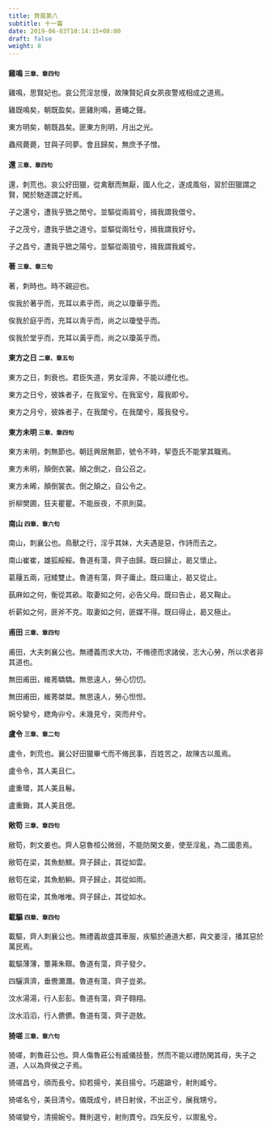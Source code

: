 ```yaml
---
title: 齊風第八
subtitle: 十一篇
date: 2019-06-03T10:14:15+08:00
draft: false
weight: 8
---
```



<h4 id="8.1">雞鳴 <small>三章、章四句</small></h4>

<div class="alert alert-dark" role="alert">
  雞鳴，思賢妃也。哀公荒淫怠慢，故陳賢妃貞女夙夜警戒相成之道焉。
</div>

<p id="8.1.1">雞既鳴矣，朝既盈矣。匪雞則鳴，蒼蠅之聲。</p>
<p id="8.1.2">東方明矣，朝既昌矣。匪東方則明，月出之光。</p>
<p id="8.1.3">蟲飛薨薨，甘與子同夢。會且歸矣，無庶予子憎。</p>

<h4 id="8.2">還 <small>三章、章四句</small></h4>

<div class="alert alert-dark" role="alert">
  還，刺荒也。哀公好田獵，從禽獸而無厭，國人化之，遂成風俗，習於田獵謂之賢，閑於馳逐謂之好焉。
</div>

<p id="8.2.1">子之還兮，遭我乎峱之閒兮。並驅從兩肩兮，揖我謂我儇兮。</p>
<p id="8.2.2">子之茂兮，遭我乎峱之道兮。並驅從兩牡兮，揖我謂我好兮。</p>
<p id="8.2.3">子之昌兮，遭我乎峱之陽兮。並驅從兩狼兮，揖我謂我臧兮。</p>

<h4 id="8.3">著 <small>三章、章三句</small></h4>

<div class="alert alert-dark" role="alert">
  著，刺時也。時不親迎也。
</div>

<p id="8.3.1">俟我於著乎而，充耳以素乎而，尚之以瓊華乎而。</p>
<p id="8.3.2">俟我於庭乎而，充耳以靑乎而，尚之以瓊瑩乎而。</p>
<p id="8.3.3">俟我於堂乎而，充耳以黃乎而，尚之以瓊英乎而。</p>

<h4 id="8.4">東方之日 <small>二章、章五句</small></h4>

<div class="alert alert-dark" role="alert">
  東方之日，刺衰也。君臣失道，男女淫奔，不能以禮化也。
</div>

<p id="8.4.1">東方之日兮，彼姝者子，在我室兮。在我室兮，履我即兮。</p>
<p id="8.4.2">東方之月兮，彼姝者子，在我闥兮。在我闥兮，履我發兮。</p>

<h4 id="8.5">東方未明 <small>三章、章四句</small></h4>

<div class="alert alert-dark" role="alert">
  東方未明，刺無節也。朝廷興居無節，號令不時，挈壺氏不能掌其職焉。
</div>

<p id="8.5.1">東方未明，顛倒衣裳。顛之倒之，自公召之。</p>
<p id="8.5.2">東方未晞，顛倒裳衣。倒之顛之，自公令之。</p>
<p id="8.5.3">折柳樊圃，狂夫瞿瞿。不能辰夜，不夙則莫。</p>

<h4 id="8.6">南山 <small>四章、章六句</small></h4>

<div class="alert alert-dark" role="alert">
  南山，刺襄公也。鳥獸之行，淫乎其妹，大夫遇是惡，作詩而去之。
</div>

<p id="8.6.1">南山崔崔，雄狐綏綏。魯道有蕩，齊子由歸。既曰歸止，曷又懷止。</p>
<p id="8.6.2">葛屨五兩，冠緌雙止。魯道有蕩，齊子庸止。既曰庸止，曷又從止。</p>
<p id="8.6.3">蓺麻如之何，衡從其畝。取妻如之何，必告父母。既曰告止，曷又鞠止。</p>
<p id="8.6.4">析薪如之何，匪斧不克。取妻如之何，匪媒不得。既曰得止，曷又極止。</p>

<h4 id="8.7">甫田 <small>三章、章四句</small></h4>

<div class="alert alert-dark" role="alert">
  甫田，大夫刺襄公也。無禮義而求大功，不脩德而求諸侯，志大心勞，所以求者非其道也。
</div>

<p id="8.7.1">無田甫田，維莠驕驕。無思遠人，勞心忉忉。</p>
<p id="8.7.2">無田甫田，維莠桀桀。無思遠人，勞心怛怛。</p>
<p id="8.7.3">婉兮孌兮，緫角丱兮。未幾見兮，突而弁兮。</p>

<h4 id="8.8">盧令 <small>三章、章二句</small></h4>

<div class="alert alert-dark" role="alert">
  盧令，刺荒也。襄公好田獵畢弋而不脩民事，百姓苦之，故陳古以風焉。
</div>

<p id="8.8.1">盧令令，其人美且仁。</p>
<p id="8.8.2">盧重環，其人美且鬈。</p>
<p id="8.8.3">盧重鋂，其人美且偲。</p>

<h4 id="8.9">敞笱 <small>三章、章四句</small></h4>

<div class="alert alert-dark" role="alert">
  敝笱，刺文姜也。齊人惡魯桓公微弱，不能防閑文姜，使至淫亂，為二國患焉。
</div>

<p id="8.9.1">敝笱在梁，其魚魴鰥。齊子歸止，其從如雲。</p>
<p id="8.9.2">敝笱在梁，其魚魴鱮。齊子歸止，其從如雨。</p>
<p id="8.9.3">敝笱在梁，其魚唯唯。齊子歸止，其從如水。</p>

<h4 id="8.10">載驅 <small>四章、章四句</small></h4>

<div class="alert alert-dark" role="alert">
  載驅，齊人刺襄公也。無禮義故盛其車服，疾驅於通道大都，與文姜淫，播其惡於萬民焉。
</div>

<p id="8.10.1">載驅薄薄，簟茀朱鞹。魯道有蕩，齊子發夕。</p>
<p id="8.10.2">四驪濟濟，垂轡濔濔。魯道有蕩，齊子豈弟。</p>
<p id="8.10.3">汶水湯湯，行人彭彭。魯道有蕩，齊子翱翔。</p>
<p id="8.10.4">汶水滔滔，行人儦儦。魯道有蕩，齊子遊敖。</p>

<h4 id="8.11">猗嗟 <small>三章、章六句</small></h4>

<div class="alert alert-dark" role="alert">
  猗嗟，刺魯莊公也。齊人傷魯莊公有威儀技藝，然而不能以禮防閑其母，失子之道，人以為齊侯之子焉。
</div>

<p id="8.11.1">猗嗟昌兮，頎而長兮。抑若揚兮，美目揚兮。巧趨蹌兮，射則臧兮。</p>
<p id="8.11.2">猗嗟名兮，美目清兮。儀既成兮，終日射侯，不出正兮，展我甥兮。</p>
<p id="8.11.3">猗嗟孌兮，清揚婉兮。舞則選兮，射則貫兮。四矢反兮，以禦亂兮。</p>
